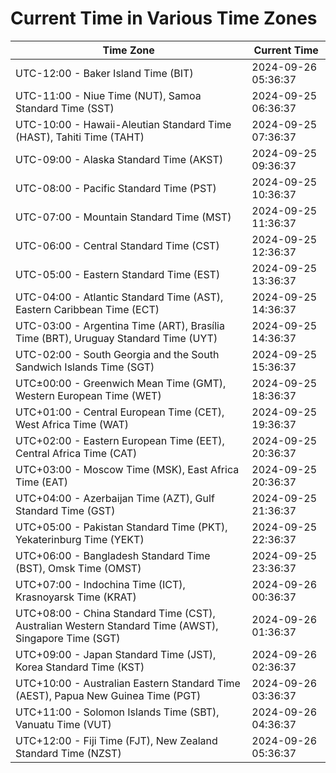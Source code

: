 # Current Time in Various Time Zones

| Time Zone | Current Time |
|-----------|--------------|
| UTC-12:00 - Baker Island Time (BIT) | 2024-09-26 05:36:37 |
| UTC-11:00 - Niue Time (NUT), Samoa Standard Time (SST) | 2024-09-25 06:36:37 |
| UTC-10:00 - Hawaii-Aleutian Standard Time (HAST), Tahiti Time (TAHT) | 2024-09-25 07:36:37 |
| UTC-09:00 - Alaska Standard Time (AKST) | 2024-09-25 09:36:37 |
| UTC-08:00 - Pacific Standard Time (PST) | 2024-09-25 10:36:37 |
| UTC-07:00 - Mountain Standard Time (MST) | 2024-09-25 11:36:37 |
| UTC-06:00 - Central Standard Time (CST) | 2024-09-25 12:36:37 |
| UTC-05:00 - Eastern Standard Time (EST) | 2024-09-25 13:36:37 |
| UTC-04:00 - Atlantic Standard Time (AST), Eastern Caribbean Time (ECT) | 2024-09-25 14:36:37 |
| UTC-03:00 - Argentina Time (ART), Brasília Time (BRT), Uruguay Standard Time (UYT) | 2024-09-25 14:36:37 |
| UTC-02:00 - South Georgia and the South Sandwich Islands Time (SGT) | 2024-09-25 15:36:37 |
| UTC±00:00 - Greenwich Mean Time (GMT), Western European Time (WET) | 2024-09-25 18:36:37 |
| UTC+01:00 - Central European Time (CET), West Africa Time (WAT) | 2024-09-25 19:36:37 |
| UTC+02:00 - Eastern European Time (EET), Central Africa Time (CAT) | 2024-09-25 20:36:37 |
| UTC+03:00 - Moscow Time (MSK), East Africa Time (EAT) | 2024-09-25 20:36:37 |
| UTC+04:00 - Azerbaijan Time (AZT), Gulf Standard Time (GST) | 2024-09-25 21:36:37 |
| UTC+05:00 - Pakistan Standard Time (PKT), Yekaterinburg Time (YEKT) | 2024-09-25 22:36:37 |
| UTC+06:00 - Bangladesh Standard Time (BST), Omsk Time (OMST) | 2024-09-25 23:36:37 |
| UTC+07:00 - Indochina Time (ICT), Krasnoyarsk Time (KRAT) | 2024-09-26 00:36:37 |
| UTC+08:00 - China Standard Time (CST), Australian Western Standard Time (AWST), Singapore Time (SGT) | 2024-09-26 01:36:37 |
| UTC+09:00 - Japan Standard Time (JST), Korea Standard Time (KST) | 2024-09-26 02:36:37 |
| UTC+10:00 - Australian Eastern Standard Time (AEST), Papua New Guinea Time (PGT) | 2024-09-26 03:36:37 |
| UTC+11:00 - Solomon Islands Time (SBT), Vanuatu Time (VUT) | 2024-09-26 04:36:37 |
| UTC+12:00 - Fiji Time (FJT), New Zealand Standard Time (NZST) | 2024-09-26 05:36:37 |
